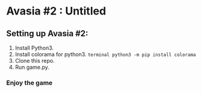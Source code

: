 # Avasia #2 : Untitled

## Setting up Avasia #2:
1. Install Python3.
2. Install colorama for python3.
``terminal
python3 -m pip install colorama
``
3. Clone this repo.
4. Run game.py.

### Enjoy the game
